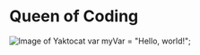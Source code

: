 # <h1>Queen of Coding</h1>
![Image of Yaktocat](https://octodex.github.com/images/yaktocat.png)
var myVar = "Hello, world!";
